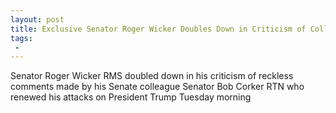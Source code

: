```yaml
---
layout: post
title: Exclusive Senator Roger Wicker Doubles Down in Criticism of Colleague Bob Corker
tags:
 -
---
```

Senator Roger Wicker RMS doubled down in his criticism of reckless comments made by his Senate colleague Senator Bob Corker RTN who renewed his attacks on President Trump Tuesday morning
